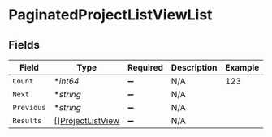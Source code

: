 # PaginatedProjectListViewList


## Fields

| Field                                                       | Type                                                        | Required                                                    | Description                                                 | Example                                                     |
| ----------------------------------------------------------- | ----------------------------------------------------------- | ----------------------------------------------------------- | ----------------------------------------------------------- | ----------------------------------------------------------- |
| `Count`                                                     | **int64*                                                    | :heavy_minus_sign:                                          | N/A                                                         | 123                                                         |
| `Next`                                                      | **string*                                                   | :heavy_minus_sign:                                          | N/A                                                         |                                                             |
| `Previous`                                                  | **string*                                                   | :heavy_minus_sign:                                          | N/A                                                         |                                                             |
| `Results`                                                   | [][ProjectListView](../../models/shared/projectlistview.md) | :heavy_minus_sign:                                          | N/A                                                         |                                                             |